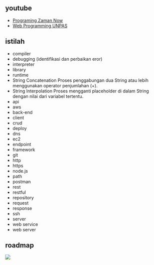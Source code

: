 ## youtube
- [Programing Zaman Now](https://www.youtube.com/watch?v=SDROba_M42g&list=PL-CtdCApEFH8SS0Gsj9_a0cC0jypFEoSg)
- [Web Programming UNPAS](https://www.youtube.com/playlist?list=PLFIM0718LjIWXagluzROrA-iBY9eeUt4w)

## istilah
- compiler
- debugging (identifikasi dan perbaikan eror)
- interpreter
- library
- runtime
- String Concatenation
  Proses penggabungan dua String atau lebih menggunakan operator penjumlahan (+).
- String Interpolation
  Proses mengganti placeholder di dalam String dengan nilai dari variabel tertentu.
- api
- aws
- back-end
- client
- crud
- deploy
- dns
- ec2
- endpoint
- framework
- git
- http
- https
- node.js
- path
- postman
- rest
- restful
- repository
- request
- response
- ssh
- server
- web service
- web server

## roadmap
![](https://drive.google.com/file/d/1tIbLoI7eNGr6QJGeXRSW4n2LKBVUkxGD/view?usp=share_link)
